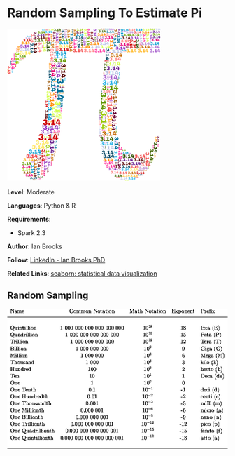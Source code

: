 # Random Sampling To Estimate Pi


![RS](PI.png "MCCity")


**Level**: Moderate

**Languages**: Python & R

**Requirements**: 
- Spark 2.3

**Author**: Ian Brooks

**Follow**: [LinkedIn - Ian Brooks PhD](https://www.linkedin.com/in/ianrbrooksphd/)

**Related Links**:
[seaborn: statistical data visualization](https://seaborn.pydata.org/)



## Random Sampling


![Powers](PowersOf10.gif "Powers10")